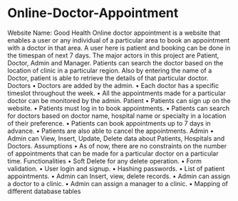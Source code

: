 # Online-Doctor-Appointment

Website Name: Good Health
Online doctor appointment is a website that enables a user or any individual of a particular area to book an appointment with a doctor in that area. A user here is patient and booking can be done in the timespan of next 7 days. The major actors in this project are Patient, Doctor, Admin and Manager. Patients can search the doctor based on the location of clinic in a particular region. Also by entering the name of a Doctor, patient is able to retrieve the details of that particular doctor.
Doctors
• Doctors are added by the admin.
• Each doctor has a specific timeslot throughout the week.
• All the appointments made for a particular doctor can be monitored by the admin.
Patient
• Patients can sign up on the website.
• Patients must log in to book appointments.
• Patients can search for doctors based on doctor name, hospital name or specialty in a location of their preference.
• Patients can book appointments up to 7 days in advance.
• Patients are also able to cancel the appointments.
Admin
• Admin can View, Insert, Update, Delete data about Patients, Hospitals and Doctors.
Assumptions
• As of now, there are no constraints on the number of appointments that can be made for a particular doctor on a particular time.
Functionalities
• Soft Delete for any delete operation.
• Form validation.
• User login and signup.
• Hashing passwords.
• List of patient appointments.
• Admin can Insert, view, delete records.
• Admin can assign a doctor to a clinic.
• Admin can assign a manager to a clinic.
• Mapping of different database tables
